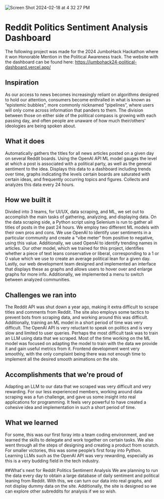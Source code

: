 ![Screen Shot 2024-02-18 at 4 32 27 PM](https://github.com/maslenj/jumbohack24-political_dashboard/assets/62911272/e4ff18bb-486b-44c2-ae31-da3b9c0e72a2)

# Reddit Politics Sentiment Analysis Dashboard
The following project was made for the 2024 JumboHack Hackathon where it won Honorable Mention in the Political Awareness track. The website with the dashboard can be found here: https://jumbohack24-political-dashboard.vercel.app/

## Inspiration
As our access to news becomes increasingly reliant on algorithms designed to hold our attention, consumers become enthralled in what is known as “epistemic bubbles”, more commonly nicknamed “pipelines”, where users will only come across information that panders to them. The division between those on either side of the political compass is growing with each passing day, and often people are unaware of how much their/others’ ideologies are being spoken about.

## What it does
Automatically gathers the titles for all news articles posted on a given day on several Reddit boards. Using the OpenAI API ML model gauges the level at which a post is associated with a political party, as well as the general sentiment to the idea. Displays this data to a dashboard including trends over time, graphs indicating the levels certain boards are saturated with certain ideas, and frequently occurring topics and figures. Collects and analyzes this data every 24 hours.

## How we built it
Divided into 3 teams, for UI/UX, data scraping, and ML, we set out to accomplish the main tasks of gathering, analyzing, and displaying data. On the data scraping side, a Python script using Selenium is run to gather all titles of posts in the past 24 hours. We employ two different ML models with their own pros and cons. We use OpenAI to identify user sentiments in a particular community and create a “vibe meter” from positive to negative, using this value. Additionally, we used OpenAI to identify trending names in articles. Our other model, which we trained for this project, identifies whether a piece of text leans conservative or liberal, corresponding to a 1 or 0 value which we use to create an average political lean for a given day. Lastly, our web development team designed and implemented an interface that displays these as graphs and allows users to hover over and enlarge graphs for more info. Additionally, we implemented a menu to switch between analyzed communities.

## Challenges we ran into
The Reddit API was shut down a year ago, making it extra difficult to scrape titles and comments from Reddit. The site also employs some tactics to prevent bots from scraping data, and working around this was difficult. Additionally, training an ML model in a short period of time was very difficult. The OpenAI API is very reluctant to speak on politics and is very slow and limited to user queries. Perhaps the most difficult task was to train an LLM using data that we scraped. Most of the time working on the ML model was focused on adapting the model to train with the data we provide it and gain useful metrics from it. Frontend development went very smoothly, with the only complaint being there was not enough time to implement all the desired smooth animations on the site.

## Accomplishments that we're proud of
Adapting an LLM to our data that we scraped was very difficult and very rewarding. For our less experienced members, working around data scraping was a fun challenge, and gave us some insight into real applications for programming. It feels very powerful to have created a cohesive idea and implementation in such a short period of time.

## What we learned
For some, this was our first foray into a team coding environment, and we learned the skills to delegate and work together on certain tasks. We also went through all the steps of designing and creating a product from scratch. For smaller victories, this was some people’s first foray into Python. Learning LLMs such as the OpenAI API was very rewarding, especially as this is a very budding field in the tech industry.

##What's next for Reddit Politics Sentiment Analysis
We are planning to run the data every day to obtain a large database of daily sentiment and political leaning from Reddit. With this, we can turn our data into real graphs, and not display dummy data on the site. Additionally, the site is designed so we can explore other subreddits for analysis if we so wish.

